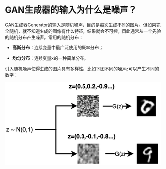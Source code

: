 # GAN生成器的输入为什么是噪声？

GAN生成器Generator的输入是随机噪声，目的是每次生成不同的图片。但如果完全随机，就不知道生成的图像有什么特征，结果就会不可控，因此通常从一个先验的随机分布产生噪声。常用的随机分布：

* **高斯分布**：连续变量中最广泛使用的概率分布；

* **均匀分布**：连续变量x的一种简单分布。

引入随机噪声使得生成的图片具有多样性，比如下图不同的噪声z可以产生不同的数字：

![](../../../images/generative_adversarial_network/basic_concept/4_.png)
